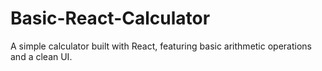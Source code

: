 # Basic-React-Calculator
A simple calculator built with React, featuring basic arithmetic operations and a clean UI.
